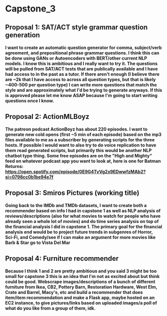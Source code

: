 # Capstone_3

## Proposal 1: SAT/ACT style grammar question generation
#### I want to create an automatic question generator for comma, subject/verb agreement, and prepositional phrase grammar questions. I think this can be done using GANs or Autoencoders with BERT/other current NLP models. I know this is ambitious and I really want to try it. The questions will be pulled from SAT/ACT tests that are publically available and I have had access to in the past as a tutor. If there aren't enough (I believe there are ~2k that I have access to across all question types, but that is likely ~400-500 per question type) I can write more questions that match the style and are approximately what I'd be trying to generate anyways. If this is approved please let me know ASAP because I'm going to start writing questions once I know.

## Proposal 2: ActionMLBoyz
#### The patreon podcast ActionBoyz has about 220 episodes. I want to generate new cold opens (first ~5 min of each episode) based on the mp3 files available to me as a subscriber by generating scripts for the three hosts. If possible I would want to also try to do voice replication to have them read generated scripts, but primarily this would be another NLP chatbot type thing. Some free episodes are on the "High and Mighty" feed on whatever podcast app you want to look at, here is one for Batman Returns: https://open.spotify.com/episode/0E9G4TvVg2x9EDwwfzMAb2?si=0798cc0b1be94e7f

## Proposal 3: Smiros Pictures (working title)
#### Going back to the IMDb and TMDb datasets, I want to create both a recommender based on info I had in capstone 1 as well as NLP analysis of reviews/descriptions (also for what movies to watch for people who have already seen a whole lot of movies) and do time series analysis on top of the financial analysis I did in capstone 1. The primary goal for the financial analysis end would be to project future trends in subgenres of Horror, Sci-Fi, and Comedy/see if I can make an argument for more movies like Barb & Star go to Vista Del Mar

## Proposal 4: Furniture recommender
#### Because I think 1 and 2 are pretty ambitious and you said 3 might be too small for capstone 3 this is an idea that I'm not as excited about but think could be good. Webscrape images/descriptions of a bunch of different furniture from Ikea, CB2, Pottery Barn, Restoration Hardware, West Elm, Crate and Barrel, Macy's, etc and build a recommender that does item/item recommendation and make a Flask app, maybe hosted on an EC2 instance, to give pictures/links based on uploaded images/a poll of what do you like from a group of them, idk.
